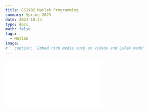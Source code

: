 ```yaml
---
title: CS1982 Matlab Programming
summary: Spring 2023
date: 2023-10-24
type: docs
math: false
tags:
  - Matlab
image:
#   caption: 'Embed rich media such as videos and LaTeX math'
---
```


![Syllabus](uploads/resume.pdf)